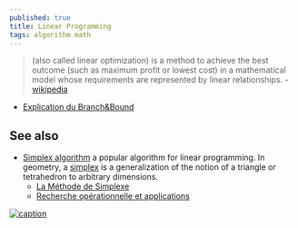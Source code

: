 ```yaml
---
published: true
title: Linear Programming
tags: algorithm math
---
```

> (also called linear optimization) is a method to achieve the best outcome (such as maximum profit or lowest cost) in a mathematical model whose requirements are represented by linear relationships. - [wikipedia](https://en.wikipedia.org/wiki/Linear_programming)

- [Explication du Branch&Bound](https://www.youtube.com/watch?v=2zKCQ03JzOY)

## See also
- [Simplex algorithm](https://en.wikipedia.org/wiki/Simplex_algorithm)  a popular algorithm for linear programming. In geometry, a [simplex](https://en.wikipedia.org/wiki/Simplex) is a generalization of the notion of a triangle or tetrahedron to arbitrary dimensions.
	- [La Méthode de Simplexe](https://www.cours-et-exercices.com/2016/03/la-methode-de-simplexe-cours-de-la.html)
    - [Recherche opérationnelle et applications](http://homepages.ulb.ac.be/~bfortz/ro.pdf)

[![caption](https://upload.wikimedia.org/wikipedia/commons/thumb/0/0c/Linear_Programming_Feasible_Region.svg/250px-Linear_Programming_Feasible_Region.svg.png)](https://en.wikipedia.org/wiki/Linear_programming#Simplex_algorithm_of_Dantzig)
